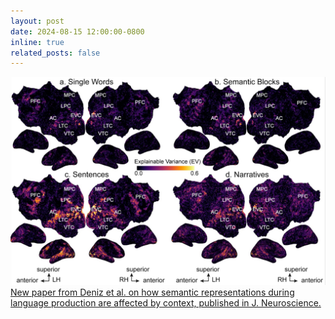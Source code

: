 ```yaml
---
layout: post
date: 2024-08-15 12:00:00-0800
inline: true
related_posts: false
---
```


<img src="/assets/img/papers/Deniz.F.2023.jpg" alt="Deniz et al. J. Neuroscience paper" class="news-thumbnail"> <a href="https://www.jneurosci.org/content/jneuro/43/17/3144.full.pdf">New paper from Deniz et al. on how semantic representations during language production are affected by context, published in J. Neuroscience.</a>
